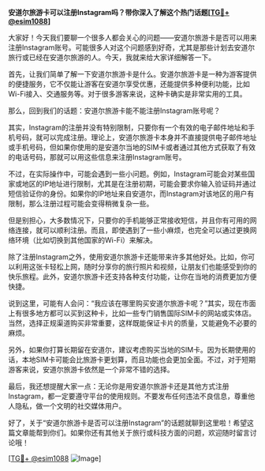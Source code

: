 **安道尔旅游卡可以注册Instagram吗？带你深入了解这个热门话题[[TG💪+ @esim1088](https://t.me/s/esim1088)]**

大家好！今天我们要聊一个很多人都会关心的问题——安道尔旅游卡是否可以用来注册Instagram账号。可能很多人对这个问题感到好奇，尤其是那些计划去安道尔旅行或已经在安道尔旅游的人。今天，我就来给大家详细解答一下。

首先，让我们简单了解一下安道尔旅游卡是什么。安道尔旅游卡是一种为游客提供的便捷服务，它不仅能让游客在安道尔享受优惠，还能提供多种便利功能，比如Wi-Fi接入、交通服务等。对于很多游客来说，这种卡确实是非常实用的工具。

那么，回到我们的话题：安道尔旅游卡能不能注册Instagram账号呢？

其实，Instagram的注册并没有特别限制，只要你有一个有效的电子邮件地址和手机号码，就可以完成注册。理论上，安道尔旅游卡本身并不直接提供电子邮件地址或手机号码，但如果你使用的是安道尔当地的SIM卡或者通过其他方式获取了有效的电话号码，那就可以用这些信息来注册Instagram账号。

不过，在实际操作中，可能会遇到一些小问题。例如，Instagram可能会对某些国家或地区的IP地址进行限制，尤其是在注册初期，可能会要求你输入验证码并通过短信验证你的身份。如果你的IP地址来自安道尔，而Instagram对该地区的用户有限制，那么注册过程可能会变得稍微复杂一些。

但是别担心，大多数情况下，只要你的手机能够正常接收短信，并且你有可用的网络连接，就可以顺利注册。而且，即使遇到了一些小麻烦，也完全可以通过更换网络环境（比如切换到其他国家的Wi-Fi）来解决。

除了注册Instagram之外，使用安道尔旅游卡还能带来许多其他好处。比如，你可以利用这张卡轻松上网，随时分享你的旅行照片和视频，让朋友们也能感受到你的快乐旅程。此外，安道尔旅游卡还支持各种支付功能，让你在当地的消费更加方便快捷。

说到这里，可能有人会问：“我应该在哪里购买安道尔旅游卡呢？”其实，现在市面上有很多地方都可以买到这种卡，比如一些专门销售国际SIM卡的网站或实体店。当然，选择正规渠道购买非常重要，这样既能保证卡片的质量，又能避免不必要的麻烦。

另外，如果你打算长期留在安道尔，建议考虑购买当地的SIM卡。因为长期使用的话，本地SIM卡可能会比旅游卡更划算，而且功能也会更加全面。不过，对于短期游客来说，安道尔旅游卡依然是一个非常不错的选择。

最后，我还想提醒大家一点：无论你是用安道尔旅游卡还是其他方式注册Instagram，都一定要遵守平台的使用规则。不要发布任何违法不良信息，尊重他人隐私，做一个文明的社交媒体用户。

好了，关于“安道尔旅游卡是否可以注册Instagram”的话题就聊到这里啦！希望这篇文章能帮到你们。如果你还有其他关于旅行或科技方面的问题，欢迎随时留言讨论哦！

[[TG💪+ @esim1088](https://t.me/s/esim1088) ![Image](https://i.postimg.cc/4NQfJmqS/Snipaste-2025-05-13-00-14-12.png)]